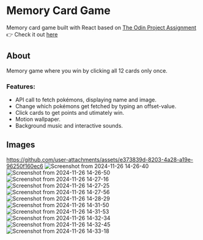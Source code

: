 # Memory Card Game
Memory card game built with React based on <a href="https://www.theodinproject.com/lessons/node-path-react-new-memory-card">The Odin Project Assignment</a> <br/>
👉 Check it out <a href="https://memorycardgame-ashy.vercel.app/">here</a>

## About
Memory game where you win by clicking all 12 cards only once.
### Features:
* API call to fetch pokémons, displaying name and image.
* Change which pokémons get fetched by typing an offset-value.
* Click cards to get points and utimately win.
* Motion wallpaper.
* Background music and interactive sounds.

## Images
https://github.com/user-attachments/assets/e373839d-8203-4a28-a19e-96250f160ec6
![Screenshot from 2024-11-26 14-26-40](https://github.com/user-attachments/assets/ac1b61be-736a-4093-b2ff-a584181f5b8b)
![Screenshot from 2024-11-26 14-26-50](https://github.com/user-attachments/assets/b5629942-4c85-47e9-807b-93d5795d4547)
![Screenshot from 2024-11-26 14-27-16](https://github.com/user-attachments/assets/43a06fc6-96fb-4022-9072-d58f021d96c6)
![Screenshot from 2024-11-26 14-27-25](https://github.com/user-attachments/assets/d4a0b258-7b13-48c4-aa37-6021d8c17c4c)
![Screenshot from 2024-11-26 14-27-56](https://github.com/user-attachments/assets/8eef9143-0897-4519-8c7b-4373e1c59579)
![Screenshot from 2024-11-26 14-28-29](https://github.com/user-attachments/assets/282c2a22-08e7-419b-9f66-62823e189c22)
![Screenshot from 2024-11-26 14-31-50](https://github.com/user-attachments/assets/62346a8c-8838-4d32-82f0-732cc4afe867)
![Screenshot from 2024-11-26 14-31-53](https://github.com/user-attachments/assets/57d0fbad-df2d-430a-a9af-8a747c3b4d05)
![Screenshot from 2024-11-26 14-32-34](https://github.com/user-attachments/assets/2c994eb1-7a65-4a74-a35f-c4c13de13eaa)
![Screenshot from 2024-11-26 14-32-45](https://github.com/user-attachments/assets/c090b16b-c813-4030-890e-0c44bf0eacf8)
![Screenshot from 2024-11-26 14-33-18](https://github.com/user-attachments/assets/a0badeeb-7613-4ca3-94b2-af3128f27116)










